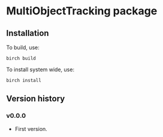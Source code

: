 # MultiObjectTracking package

## Installation

To build, use:

    birch build
    
To install system wide, use:

    birch install


## Version history

### v0.0.0

* First version.
